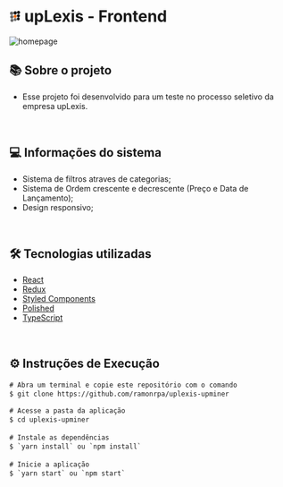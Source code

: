 # <img alt="JavaScript" height="20px" src="public/favicon.png" /> upLexis - Frontend

![homepage](https://media.discordapp.net/attachments/552518745910673408/897161031925788753/unknown.png)
&nbsp;

## 📚 Sobre o projeto

- Esse projeto foi desenvolvido para um teste no processo seletivo da empresa upLexis.

&nbsp;

## 💻 Informações do sistema

- Sistema de filtros atraves de categorias;
- Sistema de Ordem crescente e decrescente (Preço e Data de Lançamento);
- Design responsivo;

&nbsp;

## 🛠️ Tecnologias utilizadas

- [React](https://pt-br.reactjs.org/E)
- [Redux](https://redux.js.org/)
- [Styled Components](https://styled-components.com/)
- [Polished](https://polished.js.org)
- [TypeScript](https://www.typescriptlang.org/)

&nbsp;

## ⚙️ Instruções de Execução

```
# Abra um terminal e copie este repositório com o comando
$ git clone https://github.com/ramonrpa/uplexis-upminer
```

```
# Acesse a pasta da aplicação
$ cd uplexis-upminer

# Instale as dependências
$ `yarn install` ou `npm install`

# Inicie a aplicação
$ `yarn start` ou `npm start`

```
